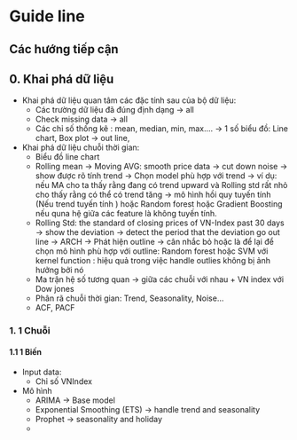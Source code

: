 # Guide line 

## Các hướng tiếp cận 
## 0. Khai phá dữ liệu 
- Khai phá dữ liệu quan tâm các đặc tính sau của bộ dữ liệu:
    + Các trường dữ liệu đã đúng định dạng -> all
    + Check missing data -> all 
    + Các chỉ số thống kê : mean, median, min, max.... 
        -> 1 số biểu đồ: Line chart, Box plot -> out line, 
- Khai phá dữ liệu chuỗi thời gian:
    + Biểu đồ line chart 
    + Rolling mean 
        -> Moving AVG: smooth price data -> cut down noise -> show được rõ tính trend -> Chọn model phù hợp với trend
        -> ví dụ: nếu MA cho ta thấy rằng đang có trend upward và Rolling std rất nhỏ cho thấy rằng có thể có trend tăng -> mô hình hồi quy tuyến tính (Nếu trend tuyến tính ) hoặc Random forest hoặc Gradient Boosting nếu quna hệ giữa các feature là không tuyến tính.
    + Rolling Std: the standard of closing prices of VN-Index past 30 days -> show the deviation 
        -> detect the period that the deviation go out line -> ARCH 
        -> Phát hiện outline -> cân nhắc bỏ hoặc là để lại để chọn mô hình phù hợp với outline: Random forest hoặc SVM với kernel function : hiệu quả trong việc handle outlies không bị ảnh hưởng bởi nó
    + Ma trận hệ số tương quan
        -> giữa các chuỗi với nhau 
            + VN index với Dow jones
    + Phân rã chuỗi thời gian: Trend, Seasonality, Noise...
    + ACF, PACF


### 1. 1 Chuỗi 
#### 1.1 1 Biến 
- Input data: 
    + Chỉ số VNIndex
- Mô hình 
    + ARIMA -> Base model 
    + Exponential Smoothing (ETS) -> handle trend and seasonality 
    + Prophet -> seasonality and holiday
    + 